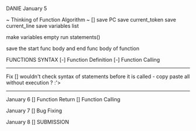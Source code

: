 DANIE
January 5

~ Thinking of Function Algorithm ~
[] save PC
save current_token
save current_line
save variables list

make variables empty
run statements()

save the start func body and end func body of function

FUNCTIONS SYNTAX
[-] Function Definition
[-] Function Calling

---

Fix
[] wouldn't check syntax of statements before it is called - copy paste all without execution ? :'>

---

January 6
[] Function Return
[] Function Calling

January 7
[] Bug Fixing

January 8
[] SUBMISSION
